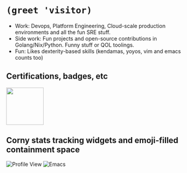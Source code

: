 # `(greet 'visitor)`

- Work: Devops, Platform Engineering, Cloud-scale production environments and all the fun SRE stuff.
- Side work: Fun projects and open-source contributions in Golang/Nix/Python. Funny stuff or QOL toolings.
- Fun: Likes dexterity-based skills (kendamas, yoyos, vim and emacs counts too)

## Certifications, badges, etc

<a href="https://www.credly.com/badges/687419a1-50b4-4c72-a248-dd03089ec084/public_url">
  <img src="https://user-images.githubusercontent.com/25652765/235519451-44992ad3-fa86-4458-8320-62bd687d9fb2.png" width="100" height="100">
</a>

## Corny stats tracking widgets and emoji-filled containment space

![Profile View](https://komarev.com/ghpvc/?username=notarock&color=orange)
![Emacs](https://img.shields.io/badge/Emacs-%237F5AB6.svg?&style=for-the-badge&logo=gnu-emacs&logoColor=white)
